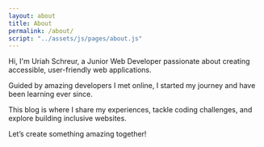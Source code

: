 ```yaml
---
layout: about
title: About
permalink: /about/
script: "../assets/js/pages/about.js"
---
```


Hi, I'm Uriah Schreur, a Junior Web Developer passionate about creating accessible,
user-friendly web applications.  

Guided by amazing developers I met online,
I started my journey and have been learning ever since.

This blog is where I share my experiences, tackle coding challenges,
and explore building inclusive websites.

Let’s create something amazing together!